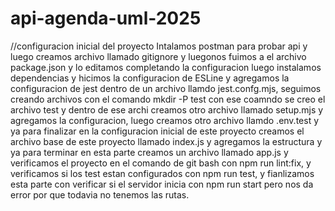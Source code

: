 # api-agenda-uml-2025
//configuracion inicial del proyecto
Intalamos postman para probar api y luego creamos archivo llamado gitignore y luegonos fuimos a el archivo package.json y lo editamos completando la configuracion luego instalamos dependencias  y hicimos la configuracion de ESLine y agregamos la configuracion de jest dentro de un archivo llamdo jest.confg.mjs, seguimos creando archivos con el comando mkdir -P test con ese coamndo se creo el archivo test y dentro de ese archi creamos otro archivo llamado setup.mjs y agregamos la configuracion, luego creamos otro archivo llamdo .env.test y ya para finalizar en la configuracion inicial de este proyecto creamos el archivo base de este proyecto llamado index.js y agregamos la estructura y ya para terminar en esta parte creamos un archivo llamado app.js y verificamos el proyecto en el comando de git bash con npm run lint:fix, y verificamos si los test estan configurados con npm run test, y fianlizamos esta parte con verificar si el servidor inicia con npm run start pero nos da error por que todavia no tenemos las rutas.

